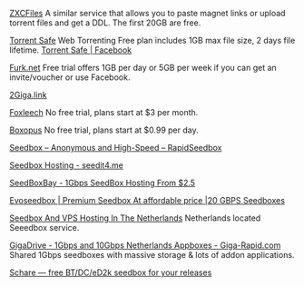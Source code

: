 
[ZXCFiles](http://www.zxcfiles.net)
A similar service that allows you to paste magnet links or upload torrent files and get a DDL. The first 20GB are free.

[Torrent Safe](https://www.torrentsafe.com/)
Web Torrenting
Free plan includes 1GB max file size, 2 days file lifetime.
[Torrent Safe | Facebook](https://www.facebook.com/TorrentSafe/)

[Furk.net](https://www.furk.net/)
Free trial offers 1GB per day or 5GB per week if you can get an invite/voucher or use Facebook.

[2Giga.link](https://www.2giga.link/)

[Foxleech](https://www.foxleech.com/)
No free trial, plans start at $3 per month.

[Boxopus](https://boxopus.com/)
No free trial, plans start at $0.99 per day.

[Seedbox – Anonymous and High-Speed – RapidSeedbox](https://www.rapidseedbox.com/)

[Seedbox Hosting - seedit4.me](https://seedit4.me/)

[SeedBoxBay - 1Gbps SeedBox Hosting From $2.5](https://seedboxbay.com/)

[Evoseedbox | Premium Seedbox At affordable price |20 GBPS Seedboxes](https://evoseedbox.com/)

[Seedbox And VPS Hosting In The Netherlands](https://dediseedbox.com/)
Netherlands located Seeedbox service.

[GigaDrive - 1Gbps and 10Gbps Netherlands Appboxes - Giga-Rapid.com](https://giga-rapid.com/products/gigadrive)
Shared 1Gbps seedboxes with massive storage & lots of addon applications.

[Schare — free BT/DC/eD2k seedbox for your releases](https://valdikss.org.ru/schare/)
